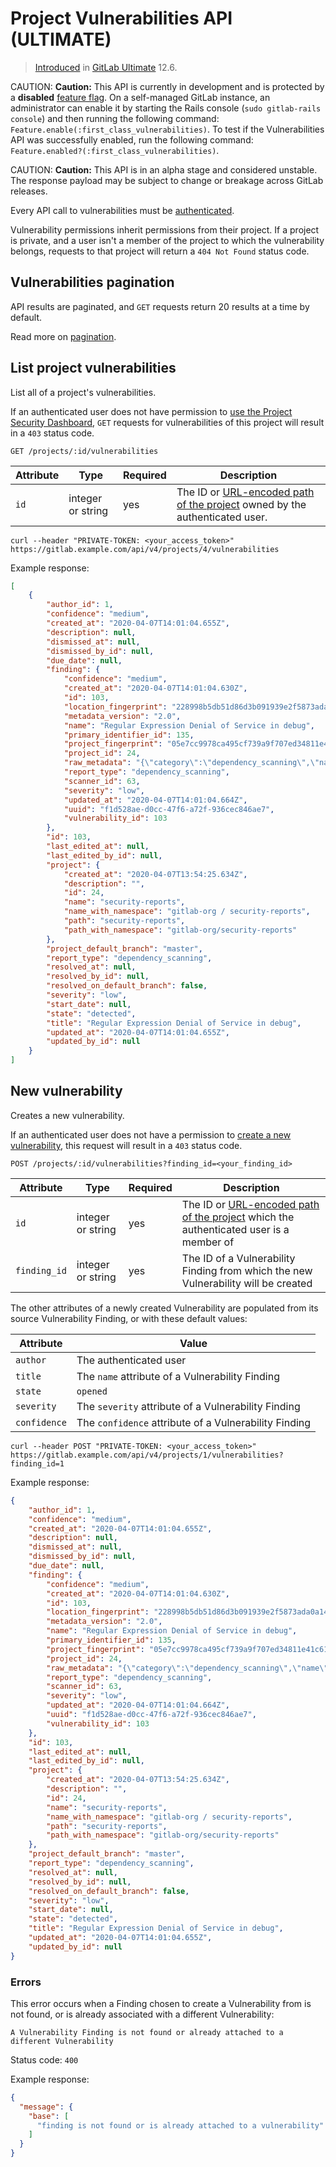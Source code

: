 # Project Vulnerabilities API **(ULTIMATE)**

> [Introduced](https://gitlab.com/gitlab-org/gitlab/-/issues/10242) in [GitLab Ultimate](https://about.gitlab.com/pricing/) 12.6.

CAUTION: **Caution:**
This API is currently in development and is protected by a **disabled**
[feature flag](../development/feature_flags/index.md).
On a self-managed GitLab instance, an administrator can enable it by starting the Rails console
(`sudo gitlab-rails console`) and then running the following command: `Feature.enable(:first_class_vulnerabilities)`.
To test if the Vulnerabilities API was successfully enabled, run the following command:
`Feature.enabled?(:first_class_vulnerabilities)`.

CAUTION: **Caution:**
This API is in an alpha stage and considered unstable.
The response payload may be subject to change or breakage
across GitLab releases.

Every API call to vulnerabilities must be [authenticated](README.md#authentication).

Vulnerability permissions inherit permissions from their project. If a project is
private, and a user isn't a member of the project to which the vulnerability
belongs, requests to that project will return a `404 Not Found` status code.

## Vulnerabilities pagination

API results are paginated, and `GET` requests return 20 results at a time by default.

Read more on [pagination](README.md#pagination).

## List project vulnerabilities

List all of a project's vulnerabilities.

If an authenticated user does not have permission to
[use the Project Security Dashboard](../user/permissions.md#project-members-permissions),
`GET` requests for vulnerabilities of this project will result in a `403` status code.

```plaintext
GET /projects/:id/vulnerabilities
```

| Attribute     | Type           | Required | Description                                                                                                                                                                 |
| ------------- | -------------- | -------- | ----------------------------------------------------------------------------------------------------------------------------------------------------------------------------|
| `id`          | integer or string | yes      | The ID or [URL-encoded path of the project](README.md#namespaced-path-encoding) owned by the authenticated user.                                                            |

```shell
curl --header "PRIVATE-TOKEN: <your_access_token>" https://gitlab.example.com/api/v4/projects/4/vulnerabilities
```

Example response:

```json
[
    {
        "author_id": 1,
        "confidence": "medium",
        "created_at": "2020-04-07T14:01:04.655Z",
        "description": null,
        "dismissed_at": null,
        "dismissed_by_id": null,
        "due_date": null,
        "finding": {
            "confidence": "medium",
            "created_at": "2020-04-07T14:01:04.630Z",
            "id": 103,
            "location_fingerprint": "228998b5db51d86d3b091939e2f5873ada0a14a1",
            "metadata_version": "2.0",
            "name": "Regular Expression Denial of Service in debug",
            "primary_identifier_id": 135,
            "project_fingerprint": "05e7cc9978ca495cf739a9f707ed34811e41c615",
            "project_id": 24,
            "raw_metadata": "{\"category\":\"dependency_scanning\",\"name\":\"Regular Expression Denial of Service\",\"message\":\"Regular Expression Denial of Service in debug\",\"description\":\"The debug module is vulnerable to regular expression denial of service when untrusted user input is passed into the `o` formatter. It takes around 50k characters to block for 2 seconds making this a low severity issue.\",\"cve\":\"yarn.lock:debug:gemnasium:37283ed4-0380-40d7-ada7-2d994afcc62a\",\"severity\":\"Unknown\",\"solution\":\"Upgrade to latest versions.\",\"scanner\":{\"id\":\"gemnasium\",\"name\":\"Gemnasium\"},\"location\":{\"file\":\"yarn.lock\",\"dependency\":{\"package\":{\"name\":\"debug\"},\"version\":\"1.0.5\"}},\"identifiers\":[{\"type\":\"gemnasium\",\"name\":\"Gemnasium-37283ed4-0380-40d7-ada7-2d994afcc62a\",\"value\":\"37283ed4-0380-40d7-ada7-2d994afcc62a\",\"url\":\"https://deps.sec.gitlab.com/packages/npm/debug/versions/1.0.5/advisories\"}],\"links\":[{\"url\":\"https://nodesecurity.io/advisories/534\"},{\"url\":\"https://github.com/visionmedia/debug/issues/501\"},{\"url\":\"https://github.com/visionmedia/debug/pull/504\"}],\"remediations\":[null]}",
            "report_type": "dependency_scanning",
            "scanner_id": 63,
            "severity": "low",
            "updated_at": "2020-04-07T14:01:04.664Z",
            "uuid": "f1d528ae-d0cc-47f6-a72f-936cec846ae7",
            "vulnerability_id": 103
        },
        "id": 103,
        "last_edited_at": null,
        "last_edited_by_id": null,
        "project": {
            "created_at": "2020-04-07T13:54:25.634Z",
            "description": "",
            "id": 24,
            "name": "security-reports",
            "name_with_namespace": "gitlab-org / security-reports",
            "path": "security-reports",
            "path_with_namespace": "gitlab-org/security-reports"
        },
        "project_default_branch": "master",
        "report_type": "dependency_scanning",
        "resolved_at": null,
        "resolved_by_id": null,
        "resolved_on_default_branch": false,
        "severity": "low",
        "start_date": null,
        "state": "detected",
        "title": "Regular Expression Denial of Service in debug",
        "updated_at": "2020-04-07T14:01:04.655Z",
        "updated_by_id": null
    }
]
```

## New vulnerability

Creates a new vulnerability.

If an authenticated user does not have a permission to
[create a new vulnerability](../user/permissions.md#project-members-permissions),
this request will result in a `403` status code.

```plaintext
POST /projects/:id/vulnerabilities?finding_id=<your_finding_id>
```

| Attribute           | Type              | Required   | Description                                                                                                                  |
| ------------------- | ----------------- | ---------- | -----------------------------------------------------------------------------------------------------------------------------|
| `id`                | integer or string | yes        | The ID or [URL-encoded path of the project](README.md#namespaced-path-encoding) which the authenticated user is a member of  |
| `finding_id`        | integer or string | yes        | The ID of a Vulnerability Finding from which the new Vulnerability will be created |

The other attributes of a newly created Vulnerability are populated from
its source Vulnerability Finding, or with these default values:

| Attribute    | Value                                                 |
|--------------|-------------------------------------------------------|
| `author`     | The authenticated user                                |
| `title`      | The `name` attribute of a Vulnerability Finding       |
| `state`      | `opened`                                              |
| `severity`   | The `severity` attribute of a Vulnerability Finding   |
| `confidence` | The `confidence` attribute of a Vulnerability Finding |

```shell
curl --header POST "PRIVATE-TOKEN: <your_access_token>" https://gitlab.example.com/api/v4/projects/1/vulnerabilities?finding_id=1
```

Example response:

```json
{
    "author_id": 1,
    "confidence": "medium",
    "created_at": "2020-04-07T14:01:04.655Z",
    "description": null,
    "dismissed_at": null,
    "dismissed_by_id": null,
    "due_date": null,
    "finding": {
        "confidence": "medium",
        "created_at": "2020-04-07T14:01:04.630Z",
        "id": 103,
        "location_fingerprint": "228998b5db51d86d3b091939e2f5873ada0a14a1",
        "metadata_version": "2.0",
        "name": "Regular Expression Denial of Service in debug",
        "primary_identifier_id": 135,
        "project_fingerprint": "05e7cc9978ca495cf739a9f707ed34811e41c615",
        "project_id": 24,
        "raw_metadata": "{\"category\":\"dependency_scanning\",\"name\":\"Regular Expression Denial of Service\",\"message\":\"Regular Expression Denial of Service in debug\",\"description\":\"The debug module is vulnerable to regular expression denial of service when untrusted user input is passed into the `o` formatter. It takes around 50k characters to block for 2 seconds making this a low severity issue.\",\"cve\":\"yarn.lock:debug:gemnasium:37283ed4-0380-40d7-ada7-2d994afcc62a\",\"severity\":\"Unknown\",\"solution\":\"Upgrade to latest versions.\",\"scanner\":{\"id\":\"gemnasium\",\"name\":\"Gemnasium\"},\"location\":{\"file\":\"yarn.lock\",\"dependency\":{\"package\":{\"name\":\"debug\"},\"version\":\"1.0.5\"}},\"identifiers\":[{\"type\":\"gemnasium\",\"name\":\"Gemnasium-37283ed4-0380-40d7-ada7-2d994afcc62a\",\"value\":\"37283ed4-0380-40d7-ada7-2d994afcc62a\",\"url\":\"https://deps.sec.gitlab.com/packages/npm/debug/versions/1.0.5/advisories\"}],\"links\":[{\"url\":\"https://nodesecurity.io/advisories/534\"},{\"url\":\"https://github.com/visionmedia/debug/issues/501\"},{\"url\":\"https://github.com/visionmedia/debug/pull/504\"}],\"remediations\":[null]}",
        "report_type": "dependency_scanning",
        "scanner_id": 63,
        "severity": "low",
        "updated_at": "2020-04-07T14:01:04.664Z",
        "uuid": "f1d528ae-d0cc-47f6-a72f-936cec846ae7",
        "vulnerability_id": 103
    },
    "id": 103,
    "last_edited_at": null,
    "last_edited_by_id": null,
    "project": {
        "created_at": "2020-04-07T13:54:25.634Z",
        "description": "",
        "id": 24,
        "name": "security-reports",
        "name_with_namespace": "gitlab-org / security-reports",
        "path": "security-reports",
        "path_with_namespace": "gitlab-org/security-reports"
    },
    "project_default_branch": "master",
    "report_type": "dependency_scanning",
    "resolved_at": null,
    "resolved_by_id": null,
    "resolved_on_default_branch": false,
    "severity": "low",
    "start_date": null,
    "state": "detected",
    "title": "Regular Expression Denial of Service in debug",
    "updated_at": "2020-04-07T14:01:04.655Z",
    "updated_by_id": null
}
```

### Errors

This error occurs when a Finding chosen to create a Vulnerability from is not found, or
is already associated with a different Vulnerability:

```plaintext
A Vulnerability Finding is not found or already attached to a different Vulnerability
```

Status code: `400`

Example response:

```json
{
  "message": {
    "base": [
      "finding is not found or is already attached to a vulnerability"
    ]
  }
}
```
